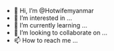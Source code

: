 - 👋 Hi, I’m @Hotwifemyanmar
- 👀 I’m interested in ...
- 🌱 I’m currently learning ...
- 💞️ I’m looking to collaborate on ...
- 📫 How to reach me ...

<!---
Hotwifemyanmar/Hotwifemyanmar is a ✨ special ✨ repository because its `README.md` (this file) appears on your GitHub profile.
You can click the Preview link to take a look at your changes.
--->
